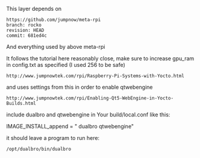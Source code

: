 This layer depends on

    https://github.com/jumpnow/meta-rpi
    branch: rocko
    revision: HEAD
    commit: 681ed4c

And everything used by above meta-rpi

It follows the tutorial here  reasonably close, make sure to increase gpu_ram in config.txt as specified (I used 256 to be safe)

    http://www.jumpnowtek.com/rpi/Raspberry-Pi-Systems-with-Yocto.html

and uses settings from this in order to enable qtwebengine

    http://www.jumpnowtek.com/rpi/Enabling-Qt5-WebEngine-in-Yocto-Builds.html

include dualbro and qtwebengine in Your build/local.conf like this:
 
IMAGE_INSTALL_append = " dualbro qtwebengine"

it should leave a program to run here:

    /opt/dualbro/bin/dualbro


